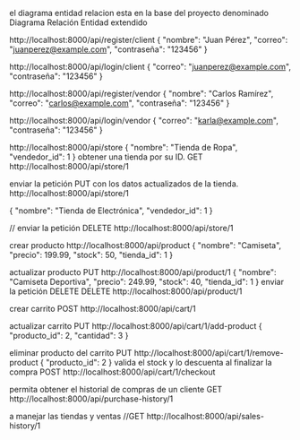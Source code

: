 el diagrama entidad relacion esta en la base del proyecto denominado Diagrama Relación Entidad extendido

http://localhost:8000/api/register/client
{
    "nombre": "Juan Pérez",
    "correo": "juanperez@example.com",
    "contraseña": "123456"
}

http://localhost:8000/api/login/client
{
    "correo": "juanperez@example.com",
    "contraseña": "123456"
}

http://localhost:8000/api/register/vendor
{
    "nombre": "Carlos Ramírez",
    "correo": "carlos@example.com",
    "contraseña": "123456"
}


http://localhost:8000/api/login/vendor
{
    "correo": "karla@example.com",
    "contraseña": "123456"
}

http://localhost:8000/api/store
{
    "nombre": "Tienda de Ropa",
    "vendedor_id": 1
}
 obtener una tienda por su ID.
GET http://localhost:8000/api/store/1

enviar la petición PUT con los datos actualizados de la tienda.
http://localhost:8000/api/store/1

{
    "nombre": "Tienda de Electrónica",
    "vendedor_id": 1
}

// enviar la petición DELETE
 http://localhost:8000/api/store/1

crear producto
http://localhost:8000/api/product
{
    "nombre": "Camiseta",
    "precio": 199.99,
    "stock": 50,
    "tienda_id": 1
}

actualizar producto
PUT http://localhost:8000/api/product/1
{
    "nombre": "Camiseta Deportiva",
    "precio": 249.99,
    "stock": 40,
    "tienda_id": 1
}
enviar la petición DELETE
DELETE http://localhost:8000/api/product/1

crear carrito
POST http://localhost:8000/api/cart/1

actualizar carrito
PUT http://localhost:8000/api/cart/1/add-product
{
    "producto_id": 2,
    "cantidad": 3
}

eliminar producto del carrito
PUT http://localhost:8000/api/cart/1/remove-product
{
    "producto_id": 2
}
valida el stock y lo descuenta al finalizar la compra
POST http://localhost:8000/api/cart/1/checkout

 permita obtener el historial de compras de un cliente
GET http://localhost:8000/api/purchase-history/1

a manejar las tiendas y ventas
//GET http://localhost:8000/api/sales-history/1
